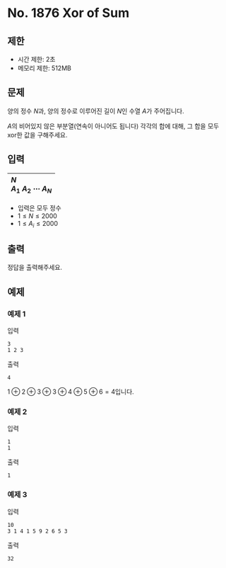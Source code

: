 # No. 1876 Xor of Sum

## 제한

- 시간 제한: 2초
- 메모리 제한: 512MB

## 문제

양의 정수 $N$과, 양의 정수로 이루어진 길이 $N$인 수열 $A$가 주어집니다.

$A$의 비어있지 않은 부분열(연속이 아니어도 됩니다) 각각의 합에 대해, 그 합을 모두 xor한 값을 구해주세요.

## 입력

| $N$ <br>$A_1$ $A_2$ $\cdots$ $A_N$ |
| :---- |

- 입력은 모두 정수
- $1 \le N \le 2000$
- $1 \le A_i \le 2000$

## 출력

정답을 출력해주세요.

## 예제

### 예제 1

입력

```
3
1 2 3
```

출력

```
4
```

$1 \oplus 2 \oplus 3 \oplus 3 \oplus 4 \oplus 5 \oplus 6 = 4$입니다.

### 예제 2

입력

```
1
1
```

출력

```
1
```

### 예제 3

입력

```
10
3 1 4 1 5 9 2 6 5 3
```

출력

```
32
```
